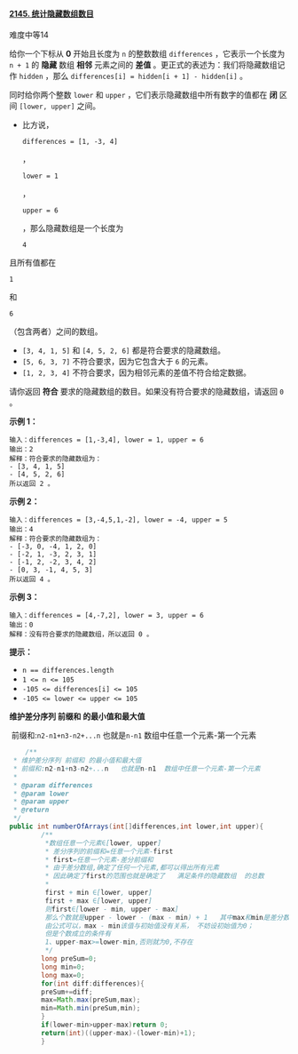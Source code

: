 #### [2145. 统计隐藏数组数目](https://leetcode-cn.com/problems/count-the-hidden-sequences/)

难度中等14

给你一个下标从 **0** 开始且长度为 `n` 的整数数组 `differences` ，它表示一个长度为 `n + 1` 的 **隐藏** 数组 **相邻** 元素之间的 **差值**
。更正式的表述为：我们将隐藏数组记作 `hidden` ，那么 `differences[i] = hidden[i + 1] - hidden[i]` 。

同时给你两个整数 `lower` 和 `upper` ，它们表示隐藏数组中所有数字的值都在 **闭** 区间 `[lower, upper]` 之间。

- 比方说，

  ```
  differences = [1, -3, 4]
  ```

  ，

  ```
  lower = 1
  ```

  ，

  ```
  upper = 6
  ```

  ，那么隐藏数组是一个长度为

  ```
  4
  ```

且所有值都在

  ```
  1
  ```

和

  ```
  6
  ```

（包含两者）之间的数组。

- `[3, 4, 1, 5]` 和 `[4, 5, 2, 6]` 都是符合要求的隐藏数组。
- `[5, 6, 3, 7]` 不符合要求，因为它包含大于 `6` 的元素。
- `[1, 2, 3, 4]` 不符合要求，因为相邻元素的差值不符合给定数据。

请你返回 **符合** 要求的隐藏数组的数目。如果没有符合要求的隐藏数组，请返回 `0` 。

**示例 1：**

```
输入：differences = [1,-3,4], lower = 1, upper = 6
输出：2
解释：符合要求的隐藏数组为：
- [3, 4, 1, 5]
- [4, 5, 2, 6]
所以返回 2 。
```

**示例 2：**

```
输入：differences = [3,-4,5,1,-2], lower = -4, upper = 5
输出：4
解释：符合要求的隐藏数组为：
- [-3, 0, -4, 1, 2, 0]
- [-2, 1, -3, 2, 3, 1]
- [-1, 2, -2, 3, 4, 2]
- [0, 3, -1, 4, 5, 3]
所以返回 4 。
```

**示例 3：**

```
输入：differences = [4,-7,2], lower = 3, upper = 6
输出：0
解释：没有符合要求的隐藏数组，所以返回 0 。
```

**提示：**

- `n == differences.length`
- `1 <= n <= 105`
- `-105 <= differences[i] <= 105`
- `-105 <= lower <= upper <= 105`

**维护差分序列 前缀和 的最小值和最大值**

​ 前缀和:`n2-n1+n3-n2+...n`   也就是`n-n1`  数组中任意一个元素-第一个元素

```java
    /**
 * 维护差分序列 前缀和 的最小值和最大值
 * 前缀和:n2-n1+n3-n2+...n   也就是n-n1  数组中任意一个元素-第一个元素
 *
 * @param differences
 * @param lower
 * @param upper
 * @return
 */
public int numberOfArrays(int[]differences,int lower,int upper){
        /**
         *数组任意一个元素∈[lower, upper]
         * 差分序列的前缀和=任意一个元素-first
         * first=任意一个元素-差分前缀和
         * 由于差分数组,确定了任何一个元素,都可以得出所有元素
         * 因此确定了first的范围也就是确定了   满足条件的隐藏数组  的总数
         *
         first + min ∈[lower, upper]
         first + max ∈[lower, upper]
         则first∈[lower - min, upper - max]
         那么个数就是upper - lower - (max - min) + 1   其中max和min是差分数组前缀和的最大值和最小值
         由公式可以，max - min该值与初始值没有关系， 不妨设初始值为0；
         但是个数成立的条件有
         1、upper-max>=lower-min,否则就为0,不存在
         */
        long preSum=0;
        long min=0;
        long max=0;
        for(int diff:differences){
        preSum+=diff;
        max=Math.max(preSum,max);
        min=Math.min(preSum,min);
        }
        if(lower-min>upper-max)return 0;
        return(int)((upper-max)-(lower-min)+1);
        }
```

